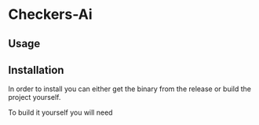# Checkers-Ai

## Usage

## Installation

In order to install you can either get the binary from the release or build the project yourself.

To build it yourself you will need
